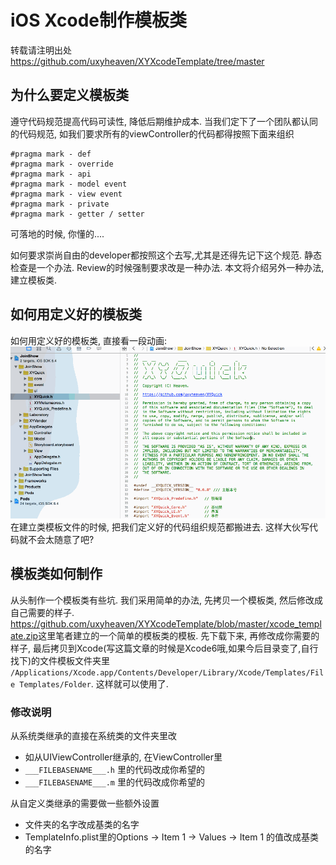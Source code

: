 # iOS Xcode制作模板类
转载请注明出处<https://github.com/uxyheaven/XYXcodeTemplate/tree/master>

## 为什么要定义模板类
遵守代码规范提高代码可读性, 降低后期维护成本. 当我们定下了一个团队都认同的代码规范, 如我们要求所有的viewController的代码都得按照下面来组织

```
#pragma mark - def
#pragma mark - override
#pragma mark - api
#pragma mark - model event 
#pragma mark - view event
#pragma mark - private
#pragma mark - getter / setter
```
可落地的时候, 你懂的....

如何要求崇尚自由的developer都按照这个去写,尤其是还得先记下这个规范.
静态检查是一个办法. Review的时候强制要求改是一种办法. 本文将介绍另外一种办法, 建立模板类.

## 如何用定义好的模板类
如何用定义好的模板类, 直接看一段动画:
![Mou icon](./demo.gif)
在建立类模板文件的时候, 把我们定义好的代码组织规范都搬进去. 这样大伙写代码就不会太随意了吧? 

## 模板类如何制作
从头制作一个模板类有些坑. 我们采用简单的办法, 先拷贝一个模板类, 然后修改成自己需要的样子. 
<https://github.com/uxyheaven/XYXcodeTemplate/blob/master/xcode_template.zip>这里笔者建立的一个简单的模板类的模板. 先下载下来, 再修改成你需要的样子, 最后拷贝到Xcode(写这篇文章的时候是Xcode6哦,如果今后目录变了,自行找下)的文件模板文件夹里 `/Applications/Xcode.app/Contents/Developer/Library/Xcode/Templates/File Templates/Folder`. 这样就可以使用了.

### 修改说明
从系统类继承的直接在系统类的文件夹里改

* 如从UIViewController继承的, 在ViewController里
* `___FILEBASENAME___.h` 里的代码改成你希望的
* `___FILEBASENAME___.m` 里的代码改成你希望的

从自定义类继承的需要做一些额外设置

* 文件夹的名字改成基类的名字
* TemplateInfo.plist里的Options -> Item 1 -> Values -> Item 1 的值改成基类的名字
